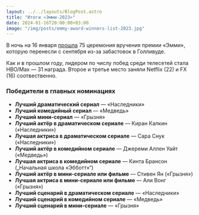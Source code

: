 ```yaml
---
layout: ../../layouts/BlogPost.astro
title: "Итоги «Эмми-2023»"
date: 2024-01-16T20:00:00+03:00
image: "/img/posts/emmy-award-winners-list-2023.jpg"
---
```


В ночь на 16 января [прошла](https://www.hollywoodreporter.com/tv/tv-news/2023-emmy-award-winners-list-1235788451/) 75 церемония вручения премии «Эмми», которую перенесли с сентября из-за забастовок в Голливуде.

Как и в прошлом году, лидером по числу побед среди телесетей стала HBO/Max — 31 награда. Второе и третье место заняли Netflix (22) и FX (16) соотвественно.

### Победители в главных номинациях

- **Лучший драматический сериал** — «Наследники»
- **Лучший комедийный сериал** — «Медведь»  
- **Лучший мини-сериал** — «Грызня»  
- **Лучший актёр в драматическом сериале** — Киран Калкин («Наследники»)  
- **Лучшая актриса в драматическом сериале** — Сара Снук («Наследники»)  
- **Лучший актёр в комедийном сериале** — Джереми Аллен Уайт («Медведь»)  
- **Лучшая актриса в комедийном сериале** — Кинта Брансон („Начальная школа «Эбботт»“)  
- **Лучший актёр в мини-сериале или фильме** — Стивен Ян («Грызня»)  
- **Лучшая актриса в мини-сериале или фильме** — Али Вонг («Грызня»)  
- **Лучший сценарий в драматическом сериале** — «Наследники»
- **Лучший сценарий в комедийном сериале** — «Медведь»  
- **Лучший сценарий в мини-сериале** — «Грызня»